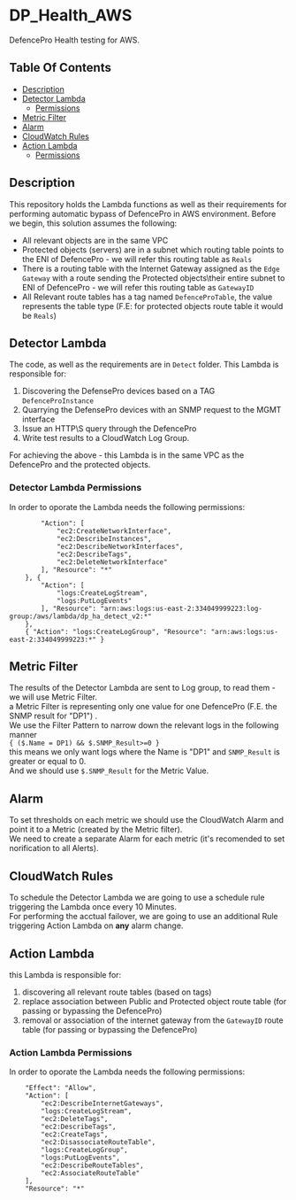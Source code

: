 # DP_Health_AWS
DefencePro Health testing for AWS.

## Table Of Contents ###
- [Description](#description )
- [Detector Lambda](#detector-lambda)
  * [Permissions](#detector-lambda-permissions)
- [Metric Filter](#metric-filter)
- [Alarm](#alarm)
- [CloudWatch Rules](#cloudwatch-rules)
- [Action Lambda](#action-lambda)
  * [Permissions](#action-lambda-permissions)

## Description ##
This repository holds the Lambda functions as well as their requirements for performing automatic bypass of DefencePro in AWS environment.
Before we begin, this solution assumes the following:
* All relevant objects are in the same VPC
* Protected objects (servers) are in a subnet which routing table points to the ENI of DefencePro - we will refer this routing table as `Reals`
* There is a routing table with the Internet Gateway assigned as the `Edge Gateway` with a route sending the Protected objects\their entire subnet to ENI of DefencePro - we will refer this routing table as `GatewayID`
* All Relevant route tables has a tag named `DefenceProTable`, the value represents the table type (F.E: for protected objects route table it would be `Reals`)

## Detector Lambda ##
The code, as well as the requirements are in `Detect` folder. This Lambda is responsible for:
1. Discovering the DefensePro devices based on a TAG `DefenceProInstance`
2. Quarrying the DefensePro devices with an SNMP request to the MGMT interface
3. Issue an HTTP\S query through the DefencePro 
4. Write test results to a CloudWatch Log Group.

For achieving the above - this Lambda is in the same VPC as the DefencePro and the protected objects.

### Detector Lambda Permissions ###
In order to oporate the Lambda needs the following permissions:
```
        "Action": [
            "ec2:CreateNetworkInterface",
            "ec2:DescribeInstances",
            "ec2:DescribeNetworkInterfaces",
            "ec2:DescribeTags",
            "ec2:DeleteNetworkInterface"
        ], "Resource": "*"
    }, {
        "Action": [
            "logs:CreateLogStream",
            "logs:PutLogEvents"
        ], "Resource": "arn:aws:logs:us-east-2:334049999223:log-group:/aws/lambda/dp_ha_detect_v2:*"
    }, 
    { "Action": "logs:CreateLogGroup", "Resource": "arn:aws:logs:us-east-2:334049999223:*" } 
```

## Metric Filter ##
The results of the Detector Lambda are sent to Log group, to read them - we will use Metric Filter. <br>
a Metric Filter is representing only one value for one DefencePro (F.E. the SNMP result for "DP1") .<br>
We use the Filter Pattern to narrow down the relevant logs in the following manner <br>
`{ ($.Name = DP1) && $.SNMP_Result>=0 }`<br>
this means we only want logs where the Name is "DP1" and `SNMP_Result` is greater or equal to 0. <br>
And we should use `$.SNMP_Result` for the Metric Value.<br>

## Alarm ##
To set thresholds on each metric we should use the CloudWatch Alarm and point it to a Metric (created by the Metric filter). <br>
We need to create a separate Alarm for each metric (it's recomended to set norification to all Alerts).<br>

## CloudWatch Rules ##
To schedule the Detector Lambda we are going to use a schedule rule triggering the Lambda once every 10 Minutes.<br>
For performing the acctual failover, we are going to use an additional Rule triggering Action Lambda on <b>any</b> alarm change.<br>

## Action Lambda ## 
this Lambda is responsible for:
1. discovering all relevant route tables (based on tags)
2. replace association between Public and Protected object route table (for passing or bypassing the DefencePro)
3. removal or association of the internet gateway from the `GatewayID` route table (for passing or bypassing the DefencePro)

### Action Lambda Permissions ###
In order to oporate the Lambda needs the following permissions:
```
    "Effect": "Allow",
    "Action": [
        "ec2:DescribeInternetGateways",
        "logs:CreateLogStream",
        "ec2:DeleteTags",
        "ec2:DescribeTags",
        "ec2:CreateTags",
        "ec2:DisassociateRouteTable",
        "logs:CreateLogGroup",
        "logs:PutLogEvents",
        "ec2:DescribeRouteTables",
        "ec2:AssociateRouteTable"
    ],
    "Resource": "*"
```
